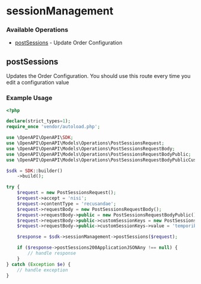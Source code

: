 # sessionManagement

### Available Operations

* [postSessions](#postsessions) - Update Order Configuration

## postSessions

Updates the Order Configuration. You should use this route every time you edit a configuration value

### Example Usage

```php
<?php

declare(strict_types=1);
require_once 'vendor/autoload.php';

use \OpenAPI\OpenAPI\SDK;
use \OpenAPI\OpenAPI\Models\Operations\PostSessionsRequest;
use \OpenAPI\OpenAPI\Models\Operations\PostSessionsRequestBody;
use \OpenAPI\OpenAPI\Models\Operations\PostSessionsRequestBodyPublic;
use \OpenAPI\OpenAPI\Models\Operations\PostSessionsRequestBodyPublicCustomSessionKeys;

$sdk = SDK::builder()
    ->build();

try {
    $request = new PostSessionsRequest();
    $request->accept = 'nisi';
    $request->contentType = 'recusandae';
    $request->requestBody = new PostSessionsRequestBody();
    $request->requestBody->public = new PostSessionsRequestBodyPublic();
    $request->requestBody->public->customSessionKeys = new PostSessionsRequestBodyPublicCustomSessionKeys();
    $request->requestBody->public->customSessionKeys->value = 'temporibus';

    $response = $sdk->sessionManagement->postSessions($request);

    if ($response->postSessions200ApplicationJSONAny !== null) {
        // handle response
    }
} catch (Exception $e) {
    // handle exception
}
```
